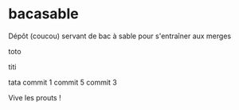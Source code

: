 bacasable
=========

Dépôt (coucou) servant de bac à sable pour s'entraîner aux merges

toto

titi


tata
commit 1
commit 5
commit 3


Vive les prouts !
